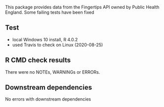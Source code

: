This package provides data from the Fingertips API owned by Public Health England.
Some failing tests have been fixed

## Test 

* local Windows 10 install, R 4.0.2
* used Travis to check on Linux (2020-08-25)

## R CMD check results

There were no NOTEs, WARNINGs or ERRORs.

## Downstream dependencies

No errors with downstream dependencies
